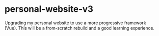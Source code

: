 # personal-website-v3
Upgrading my personal website to use a more progressive framework (Vue). This will be a from-scratch rebuild and a good learning experience. 
